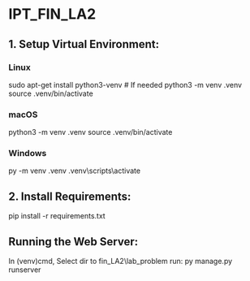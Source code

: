 # IPT_FIN_LA2

## 1. Setup Virtual Environment:
### Linux
sudo apt-get install python3-venv # If needed
python3 -m venv .venv
source .venv/bin/activate

### macOS
python3 -m venv .venv
source .venv/bin/activate

### Windows
py -m venv .venv
.venv\scripts\activate

## 2. Install Requirements:
pip install -r requirements.txt

## Running the Web Server:
In (venv)cmd, Select dir to fin_LA2\lab_problem
run: py manage.py runserver